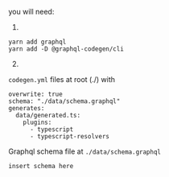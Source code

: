 you will need: 


1. 
```
yarn add graphql 
yarn add -D @graphql-codegen/cli
```

2. 
`codegen.yml` files at root (./) with
```
overwrite: true
schema: "./data/schema.graphql"
generates:
  data/generated.ts:
    plugins:
      - typescript
      - typescript-resolvers

```


Graphql schema file  at `./data/schema.graphql`
```
insert schema here
```


